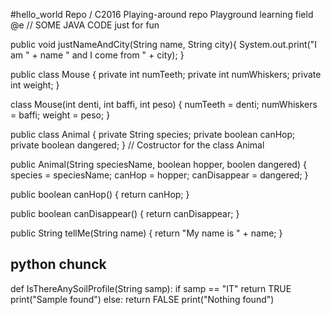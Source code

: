 #hello_world Repo / C2016
Playing-around repo
Playground learning field
@e
// SOME JAVA CODE just for fun

public void justNameAndCity(String name, String city){
   System.out.print("I am " + name " and I come from " + city);
}

public class Mouse {
   private int numTeeth;
   private int numWhiskers;
   private int weight;
}

class Mouse(int denti, int baffi, int peso) {
	numTeeth = denti;
	numWhiskers = baffi;
	weight = peso;
}

public class Animal {
   private String species;
   private boolean canHop;
   private boolean dangered;
}
// Costructor for the class Animal

public Animal(String speciesName, boolean hopper, boolen dangered) 
{
   species = speciesName;
   canHop = hopper;
   canDisappear = dangered;
}

public boolean canHop()
{
   return canHop;
}  

public boolean canDisappear() {
	return canDisappear;
}

public String tellMe(String name) {
	return "My name is " + name;
}

## python chunck

def IsThereAnySoilProfile(String samp):
	if samp == "IT"
		return TRUE
		print("Sample found")
	else: 
		return FALSE
		print("Nothing found")

